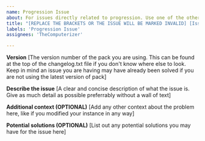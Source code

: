 ```yaml
---
name: Progression Issue
about: For issues directly related to progression. Use one of the other templates if the issue is specfic to one of them.
title: "[REPLACE THE BRACKETS OR THE ISSUE WILL BE MARKED INVALID] [Issue Title]"
labels: 'Progression Issue'
assignees: 'TheComputerizer'

---
```


**Version**
[The version number of the pack you are using. This can be found at the top of the changelog.txt file if you don't know where else to look. Keep in mind an issue you are having may have already been solved if you are not using the latest version of pack]

**Describe the issue**
[A clear and concise description of what the issue is. Give as much detail as possible preferrably without a wall of text]

**Additional context (OPTIONAL)**
[Add any other context about the problem here, like if you modified your instance in any way]

**Potential solutions (OPTIONAL)**
[List out any potential solutions you may have for the issue here]